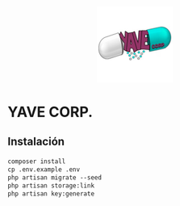 <p align="center"><a href="https://laravel.com" target="_blank"><img src="https://raw.githubusercontent.com/agustinmejia/farmacia/master/public/img/icon.png" width="150"></a></p>

# YAVE CORP.

## Instalación
```
composer install
cp .env.example .env
php artisan migrate --seed
php artisan storage:link
php artisan key:generate
```